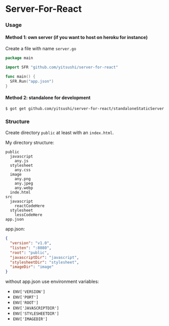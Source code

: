# Server-For-React

### Usage

#### Method 1: own server (if you want to host on heroku for instance)

Create a file with name `server.go`

```go
package main

import SFR "github.com/yitsushi/server-for-react"

func main() {
  SFR.Run("app.json")
}
```

#### Method 2: standalone for development

```
$ got get github.com/yitsushi/server-for-react/standaloneStaticServer
```

### Structure

Create directory `public` at least with an `index.html`.

My directory structure:

```
public
  javascript
    any.js
  stylesheet
    any.css
  image
    any.png
    any.jpeg
    any.webp
  inde.html
src
  javascript
    reactCodeHere
  stylesheet
    lessCodeHere
app.json
```

app.json:

```json
{
  "version": "v1.0",
  "listen": ":8080",
  "root": "public",
  "javascriptDir": "javascript",
  "stylesheetDir": "stylesheet",
  "imageDir": "image"
}
```

without app.json use environment variables:
 - `ENV['VERSION']`
 - `ENV['PORT']`
 - `ENV['ROOT']`
 - `ENV['JAVASCRIPTDIR']`
 - `ENV['STYLESHEETDIR']`
 - `ENV['IMAGEDIR']`
